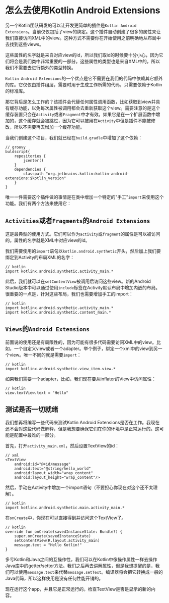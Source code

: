 # 怎么去使用Kotlin Android Extensions


另一个Kotlin团队研发的可以让开发更简单的插件是`Kotlin Android Extensions`。当前仅仅包括了view的绑定。这个插件自动创建了很多的属性来让我们直接访问XML中的view。这种方式不需要你在开始使用之前明确地从布局中去找到这些views。

这些属性的名字就是来自对应view的id，所以我们取id的时候要十分小心，因为它们将会是我们类中非常重要的一部分。这些属性的类型也是来自XML中的，所以我们不需要去进行额外的类型转换。

`Kotlin Android Extensions`的一个优点是它不需要在我们的代码中依赖其它额外的库。它仅仅由插件组层，需要时用于生成工作所需的代码，只需要依赖于Kotlin的标准库。

那它背后是怎么工作的？该插件会代替任何属性调用函数，比如获取到view并具有缓存功能，以免每次属性被调用都会去重新获取这个view。需要注意的是这个缓存装置只会在`Activity`或者`Fragment`中才有效。如果它是在一个扩展函数中增加的，这个缓存就会被跳过，因为它可以被用在`Activity`中但是插件不能被修改，所以不需要再去增加一个缓存功能。

当我们创建这个项目，我们就已经在`build.gradle`中增加了这个依赖：

```
// groovy
buldscript{
	repositories {
		jcenter()
	}
	dependencies {
		classpath "org.jetbrains.kotlin:kotlin-android-extensions:$kotlin_version"
	}
}
```

唯一一件需要这个插件做的事情是在类中增加一个特定的"手工"`import`来使用这个功能。我们有两个方法来使用它：

## `Activities`或者`Fragments`的`Android Extensions`

这是最典型的使用方式。它们可以作为`activity`或`fragment`的属性是可以被访问的。属性的名字就是XML中对应view的id。

我们需要使用的`import`语句以`kotlin.android.synthetic`开头，然后加上我们要绑定到Activity的布局XML的名字：

```
// kotlin
import kotlinx.android.synthetic.activity_main.*
```

此后，我们就可以在`setContentView`被调用后访问这些view。新的Android Studio版本中可以通过使用`include`标签在Activity默认布局中增加内嵌的布局。很重要的一点是，针对这些布局，我们也需要增加手工的import：

```
// kotlin
import kotlinx.android.synthetic.activity_main.*
import kotlinx.android.synthetic.content_main.*
```

## `Views`的`Android Extensions`

前面说的使用还是有局限性的，因为可能有很多代码需要访问XML中的view。比如，一个自定义view或者一个adapter。举个例子，绑定一个xml中的view到另一个view。唯一不同的就是需要`import`：

```
// kotlin
import kotlinx.android.synthetic.view_item.view.*
```

如果我们需要一个adapter，比如，我们现在要从inflater的View中访问属性：

```
// kotlin
view.textView.text = "Hello"
```

## 测试是否一切就绪

我们想再将编写一些代码来测试Kotlin Android Extensions是否在工作。我现在还不会对这些代码做解释，但是我想要确保它们在你的环境中是正常运行的。这可能是配置中最难的一部分。

首先，打开`activity_main.xml`，然后设置TextView的id：
```
// xml
<TextView
    android:id="@+id/message"
    android:text="@string/hello_world"
    android:layout_width="wrap_content"
    android:layout_height="wrap_content"/>
```

然后，手动在Activity中增加一个import语句（不要担心你现在对这个还不太理解）。

```
// kotlin
import kotlinx.android.synthetic.main.activity_main.*
```

在`onCreate`中，你现在可以直接得到并访问这个TextView了。

```
// kotlin
override fun onCreate(savedInstanceState: Bundle?) {
    super.onCreate(savedInstanceState)
    setContentView(R.layout.activity_main)
    message.text = "Hello Kotlin!"
}
```

多亏Kotlin和Java之间的互操作性，我们可以在Kotlin中像操作属性一样去操作Java库中的getter/setter方法。我们之后再去讲解属性，但是我想提醒的是，我们可以使用`message.text`来代替`message.setText`。编译器将会把它转换成一般的Java代码，所以这样使用是没有任何性能开销的。

现在运行这个app，并且它是正常运行的。检查TextView是否是显示的新的内容。